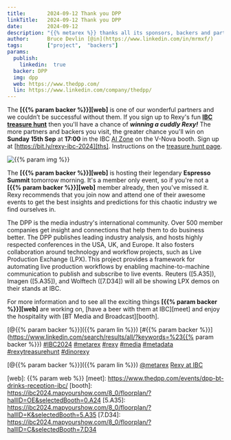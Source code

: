 ```yaml
---
title:       2024-09-12 Thank you DPP
linkTitle:   2024-09-12 Thank you DPP
date:        2024-09-12
description: "{{% metarex %}} thanks all its sponsors, backers and partners"
author:      Bruce Devlin [@in](https://www.linkedin.com/in/mrmxf/)
tags:        ["project",  "backers"]
params:
  publish:
    linkedin:  true
  backer: DPP
  img: dpp
  web: https://www.thedpp.com/
  lin: https://www.linkedin.com/company/thedpp/
---
```


The **[{{% param backer %}}][web]** is one of our wonderful partners and we
couldn’t be successful without them. If you sign up to Rexy's fun **[IBC
treasure hunt][ths]** then you'll have a chance of ***winning a cuddly Rexy!***
The more partners and backers you visit, the greater chance you'll win on
**Sunday 15th Sep** at **17:00** in the IBC [AI Zone][rxydraw] on the V-Nova
booth. Sign up at [https://bit.ly/rexy-ibc-2024][ths]. Instructions on the
[treasure hunt page][thp].

<img  class="ui centered large bordered rounded image" src="featured-{{% param img
%}}.jpg" alt="{{% param img %}}">

The **[{{% param backer %}}][web]** is hosting their legendary **Espresso
Summit** tomorrow morning. It's a member only event, so if you're not a **[{{%
param backer %}}][web]** member already, then you've missed it. Rexy recommends
that you join now and attend one of their awesome events to get the best
insights and predictions for this chaotic industry we find ourselves in.

The DPP is the media industry's international community. Over 500 member
companies get insight and connections that help them to do business better. The
DPP publishes leading industry analysis, and hosts highly respected conferences
in the USA, UK, and Europe. It also fosters collaboration around technology and
workflow projects, such as Live Production Exchange (LPX). This project
provides a framework for automating live production workflows by enabling
machine-to-machine communication to publish and subscribe to live
events.  Reuters ([5.A35]), Imagen ([5.A35]), and Wolftech ([7.D34]) will all
be showing LPX demos on their stands at IBC.

For more information and to see all the exciting things **[{{% param backer
%}}][web]** are working on, [have a beer with them at IBC][meet] and enjoy
the hospitality with [BT Media and Broadcast][booth].

[@{{% param backer %}}]({{% param lin %}})
[#{{% param backer %}}](https://www.linkedin.com/search/results/all/?keywords=%23{{% param backer %}})
[#IBC2024](https://www.linkedin.com/search/results/all/?keywords=%23IBC2024)
[#metarex](https://www.linkedin.com/search/results/all/?keywords=%23metarex)
[#rexy](https://www.linkedin.com/search/results/all/?keywords=%23rexy)
[#media](https://www.linkedin.com/search/results/all/?keywords=%23media)
[#metadata](https://www.linkedin.com/search/results/all/?keywords=%23metadata)
[#rexytreasurehunt](https://www.linkedin.com/search/results/all/?keywords=%23rexytreasurehunt)
[#dinorexy](https://www.linkedin.com/search/results/all/?keywords=%23dinorexy)

<i class="linkedin icon"></i>[@{{% param backer %}}]({{% param lin %}})
<i class="linkedin icon"></i>[@metarex][limrx]
<i class="linkedin icon"></i>[Rexy at IBC][lirxy]

[web]:    {{% param web %}}
[meet]:   https://www.thedpp.com/events/dpp-bt-drinks-reception-ibc/
[booth]:  https://ibc2024.mapyourshow.com/8_0/floorplan/?hallID=OE&selectedBooth=0.A24
[5.A35]:  https://ibc2024.mapyourshow.com/8_0/floorplan/?hallID=K&selectedBooth=5.A35
[7.D34]:  https://ibc2024.mapyourshow.com/8_0/floorplan/?hallID=C&selectedBooth=7.D34

[limrx]:   https://uk.linkedin.com/company/metarex-media
[lirxy]:   https://www.linkedin.com/search/results/all/?keywords=%23ibc2024%20%23metarex%20%23rexy
[rxydraw]: https://ibc2024.mapyourshow.com/8_0/floorplan/?st=keyword&hallID=J&sv=V-NOVA&selectedBooth=14.AI03
[ths]:     https://bit.ly/rexy-ibc-2024
[thp]:     /project/treasure-hunt/
